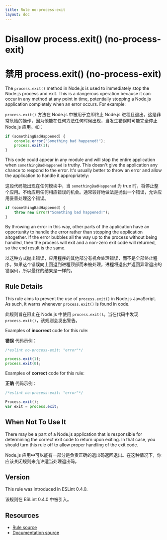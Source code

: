 ```yaml
---
title: Rule no-process-exit
layout: doc
---
```

<!-- Note: No pull requests accepted for this file. See README.md in the root directory for details. -->

# Disallow process.exit() (no-process-exit)

# 禁用 process.exit() (no-process-exit)

The `process.exit()` method in Node.js is used to immediately stop the Node.js process and exit. This is a dangerous operation because it can occur in any method at any point in time, potentially stopping a Node.js application completely when an error occurs. For example:

`process.exit()` 方法在 Node.js 中被用于立即终止 Node.js 进程且退出。这是非常危险的操作，因为他能在任何方法任何时候出现，当发生错误时可能完全停止 Node.js 应用。如：

```js
if (somethingBadHappened) {
    console.error("Something bad happened!");
    process.exit(1);
}
```

This code could appear in any module and will stop the entire application when `somethingBadHappened` is truthy. This doesn't give the application any chance to respond to the error. It's usually better to throw an error and allow the application to handle it appropriately:

这段代码能出现在任何模块中，当 `somethingBadHappened` 为 true 时，将停止整个应用。不给应用任何相应错误的机会。通常较好地做法是抛出一个错误，允许应用妥善处理这个错误。

```js
if (somethingBadHappened) {
    throw new Error("Something bad happened!");
}
```

By throwing an error in this way, other parts of the application have an opportunity to handle the error rather than stopping the application altogether. If the error bubbles all the way up to the process without being handled, then the process will exit and a non-zero exit code will returned, so the end result is the same.

以这种方式抛出错误，应用程序的其他部分有机会处理错误，而不是全部终止程序。如果这个错误向上回退到进程顶部而未被处理，进程将退出并返回异常退出的错误码，所以最终的结果是一样的。

## Rule Details

This rule aims to prevent the use of `process.exit()` in Node.js JavaScript. As such, it warns whenever `process.exit()` is found in code.

此规则旨在阻止在 Node.js 中使用 `process.exit()`。当在代码中发现 `process.exit()`，该规则会发出警告。

Examples of **incorrect** code for this rule:

**错误** 代码示例：

```js
/*eslint no-process-exit: "error"*/

process.exit(1);
process.exit(0);
```

Examples of **correct** code for this rule:

**正确** 代码示例：

```js
/*eslint no-process-exit: "error"*/

Process.exit();
var exit = process.exit;
```

## When Not To Use It

There may be a part of a Node.js application that is responsible for determining the correct exit code to return upon exiting. In that case, you should turn this rule off to allow proper handling of the exit code.

Node.js 应用中可以能有一部分是负责正确的退出码返回退出。在这种情况下，你应该关闭规则来允许适当处理退出码。

## Version

This rule was introduced in ESLint 0.4.0.

该规则在 ESLint 0.4.0 中被引入。

## Resources

* [Rule source](https://github.com/eslint/eslint/tree/master/lib/rules/no-process-exit.js)
* [Documentation source](https://github.com/eslint/eslint/tree/master/docs/rules/no-process-exit.md)
